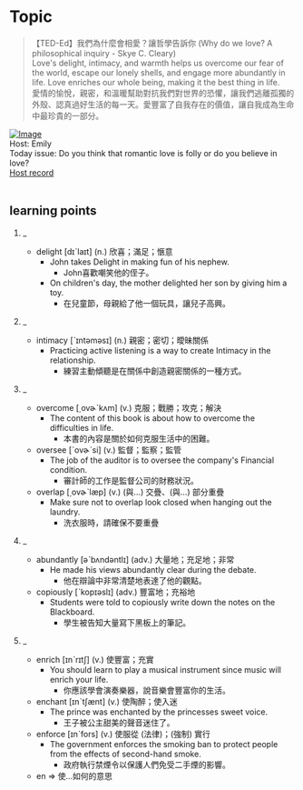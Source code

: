 # Topic

> 【TED-Ed】我們為什麼會相愛？讓哲學告訴你 (Why do we love? A philosophical inquiry - Skye C. Cleary) <br>
> Love's delight, intimacy, and warmth helps us overcome our fear of the world, escape our lonely shells, and engage more abundantly in life. Love enriches our whole being, making it the best thing in life. <br>
> 愛情的愉悅，親密，和溫暖幫助對抗我們對世界的恐懼，讓我們逃離孤獨的外殼、認真過好生活的每一天。愛豐富了自我存在的價值，讓自我成為生命中最珍貴的一部分。 <br>

[![Image](https://cdn.voicetube.com/assets/thumbnails/yJSiUm6jvI0.jpg)](https://www.youtube.com/embed/yJSiUm6jvI0?rel=0&showinfo=0&cc_load_policy=0&controls=1&autoplay=1&iv_load_policy=3&playsinline=1&wmode=transparent&start=158&end=174&enablejsapi=1&origin=https://tw.voicetube.com&widgetid=1)<br>
Host: Emily
<br>Today issue: Do you think that romantic love is folly or do you believe in love?
<br>
[Host record](https://cdn.voicetube.com/tmp/everyday_records/10207392500230687/2804.mp3)
<br><br>
## learning points
1. _
	* delight [dɪˋlaɪt] (n.) 欣喜；滿足；愜意
        - John takes Delight in making fun of his nephew.
            + John喜歡嘲笑他的侄子。
        - On children's day, the mother delighted her son by giving him a toy.
            + 在兒童節，母親給了他一個玩具，讓兒子高興。

2. _
	* intimacy [ˋɪntəməsɪ] (n.) 親密；密切；曖昧關係
        - Practicing active listening is a way to create Intimacy in the relationship.
            + 練習主動傾聽是在關係中創造親密關係的一種方式。

3. _
	* overcome [͵ovɚˋkʌm] (v.) 克服；戰勝；攻克；解決
        - The content of this book is about how to overcome the difficulties in life.
            + 本書的內容是關於如何克服生活中的困難。
	* oversee [ˋovɚˋsi] (v.) 監督；監察；監管
        - The job of the auditor is to oversee the company's Financial condition.
            + 審計師的工作是監督公司的財務狀況。
	* overlap [͵ovɚˋlæp] (v.) (與…) 交疊、(與…) 部分重疊
        - Make sure not to overlap look closed when hanging out the laundry.
            + 洗衣服時，請確保不要重疊

4. _
	* abundantly [əˋbʌndəntlɪ] (adv.) 大量地；充足地；非常
        - He made his views abundantly clear during the debate.
            + 他在辯論中非常清楚地表達了他的觀點。
	* copiously [ˋkopɪəslɪ] (adv.) 豐富地；充裕地
        - Students were told to copiously write down the notes on the Blackboard.
            + 學生被告知大量寫下黑板上的筆記。

5. _
	* enrich [ɪnˋrɪtʃ] (v.) 使豐富；充實
        - You should learn to play a musical instrument since music will enrich your life.
            + 你應該學會演奏樂器，說音樂會豐富你的生活。
	* enchant [ɪnˋtʃænt] (v.) 使陶醉；使入迷
        - The prince was enchanted by the princesses sweet voice.
            + 王子被公主甜美的聲音迷住了。
	* enforce [ɪnˋfors] (v.) 使服從 (法律)；(強制) 實行
        - The government enforces the smoking ban to protect people from the effects of second-hand smoke.
            + 政府執行禁煙令以保護人們免受二手煙的影響。
    * en => 使...如何的意思
